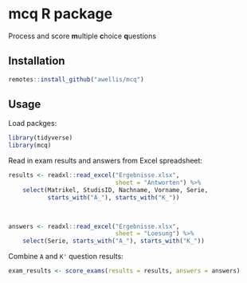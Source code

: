 # mcq R package

Process and score **m**ultiple **c**hoice **q**uestions


## Installation

```r
remotes::install_github("awellis/mcq")
```

## Usage

Load packges:
```r
library(tidyverse)
library(mcq)
```
 
Read in exam results and answers from Excel spreadsheet:
```r
results <- readxl::read_excel("Ergebnisse.xlsx",
                              sheet = "Antworten") %>%
    select(Matrikel, StudisID, Nachname, Vorname, Serie,
           starts_with("A_"), starts_with("K_"))

 

answers <- readxl::read_excel("Ergebnisse.xlsx",
                              sheet = "Loesung") %>%
    select(Serie, starts_with("A_"), starts_with("K_"))
```
 
 
Combine `A` and `K'` question results:
```r
exam_results <- score_exams(results = results, answers = answers)
```
